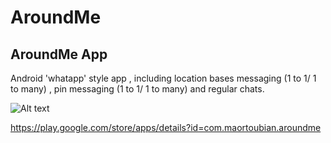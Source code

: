 # AroundMe 
## AroundMe App
Android 'whatapp' style app ,
including location bases messaging  (1 to 1/ 1 to many) , pin messaging  (1 to 1/ 1 to many) 
and regular chats.
 
![Alt text](https://lh3.googleusercontent.com/SU48ZCQbxsEVnArBglXsZzJB5PywU2ZckGsQDoZr3ucZGzxLYH2MobwZPr4yM5mHw94=w300-rw
 "Optional title")
 
 
 
https://play.google.com/store/apps/details?id=com.maortoubian.aroundme
 
 
